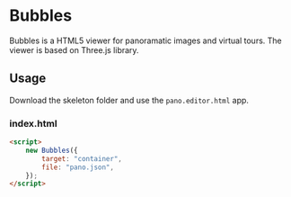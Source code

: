 # Bubbles
Bubbles is a HTML5 viewer for panoramatic images and virtual tours. The viewer is based on Three.js library. 

## Usage

Download the skeleton folder and use the `pano.editor.html` app.

### index.html
```html
<script>
    new Bubbles({ 
        target: "container",
        file: "pano.json",
    });
</script>
```